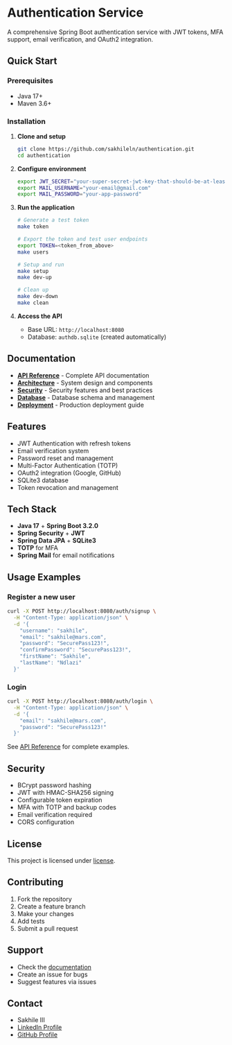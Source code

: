 # Authentication Service

A comprehensive Spring Boot authentication service with JWT tokens, MFA support, email verification, and OAuth2 integration.

## Quick Start

### Prerequisites
- Java 17+
- Maven 3.6+

### Installation
1. **Clone and setup**
   ```bash
   git clone https://github.com/sakhileln/authentication.git
   cd authentication
   ```

2. **Configure environment**
   ```bash
   export JWT_SECRET="your-super-secret-jwt-key-that-should-be-at-least-256-bits-long"
   export MAIL_USERNAME="your-email@gmail.com"
   export MAIL_PASSWORD="your-app-password"
   ```

3. **Run the application**
   ```bash
   # Generate a test token
   make token
   
   # Export the token and test user endpoints
   export TOKEN=<token_from_above>
   make users

   # Setup and run
   make setup
   make dev-up
   
   # Clean up
   make dev-down
   make clean
   ```

4. **Access the API**
   - Base URL: `http://localhost:8080`
   - Database: `authdb.sqlite` (created automatically)

## Documentation
- **[API Reference](docs/api/endpoints.md)** - Complete API documentation
- **[Architecture](docs/architecture/system-design.md)** - System design and components
- **[Security](docs/security/features.md)** - Security features and best practices
- **[Database](docs/database/schema.md)** - Database schema and management
- **[Deployment](docs/deployment/deploy.md)** - Production deployment guide

## Features
- JWT Authentication with refresh tokens
- Email verification system
- Password reset and management
- Multi-Factor Authentication (TOTP)
- OAuth2 integration (Google, GitHub)
- SQLite3 database
- Token revocation and management

## Tech Stack
- **Java 17** + **Spring Boot 3.2.0**
- **Spring Security** + **JWT**
- **Spring Data JPA** + **SQLite3**
- **TOTP** for MFA
- **Spring Mail** for email notifications

## Usage Examples
### Register a new user
```bash
curl -X POST http://localhost:8080/auth/signup \
  -H "Content-Type: application/json" \
  -d '{
    "username": "sakhile",
    "email": "sakhile@mars.com",
    "password": "SecurePass123!",
    "confirmPassword": "SecurePass123!",
    "firstName": "Sakhile",
    "lastName": "Ndlazi"
  }'
```

### Login
```bash
curl -X POST http://localhost:8080/auth/login \
  -H "Content-Type: application/json" \
  -d '{
    "email": "sakhile@mars.com",
    "password": "SecurePass123!"
  }'
```

See [API Reference](docs/api/endpoints.md) for complete examples.

## Security
- BCrypt password hashing
- JWT with HMAC-SHA256 signing
- Configurable token expiration
- MFA with TOTP and backup codes
- Email verification required
- CORS configuration

## License
This project is licensed under [license](LISENSE).

## Contributing
1. Fork the repository
2. Create a feature branch
3. Make your changes
4. Add tests
5. Submit a pull request

## Support
- Check the [documentation](docs/)
- Create an issue for bugs
- Suggest features via issues

## Contact
- Sakhile III  
- [LinkedIn Profile](https://www.linkedin.com/in/sakhile-)
- [GitHub Profile](https://github.com/sakhileln)
